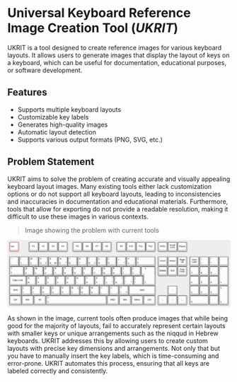 # Universal Keyboard Reference Image Creation Tool (*UKRIT*)

UKRIT is a tool designed to create reference images for various keyboard layouts. It allows users to generate images that display the layout of keys on a keyboard, which can be useful for documentation, educational purposes, or software development.

## Features

- Supports multiple keyboard layouts
- Customizable key labels
- Generates high-quality images
- Automatic layout detection
- Supports various output formats (PNG, SVG, etc.)


## Problem Statement
UKRIT aims to solve the problem of creating accurate and visually appealing keyboard layout images. Many existing tools either lack customization options or do not support all keyboard layouts, leading to inconsistencies and inaccuracies in documentation and educational materials. Furthermore, tools that allow for exporting do not provide a readable resolution, making it difficult to use these images in various contexts.

> Image showing the problem with current tools

![Problem Illustration](Problem.jpg)

As shown in the image, current tools often produce images that while being good for the majority of layouts, fail to accurately represent certain layouts with smaller keys or unique arrangements such as the niqqud in Hebrew keyboards. UKRIT addresses this by allowing users to create custom layouts with precise key dimensions and arrangements. Not only that but you have to manually insert the key labels, which is time-consuming and error-prone. UKRIT automates this process, ensuring that all keys are labeled correctly and consistently.

